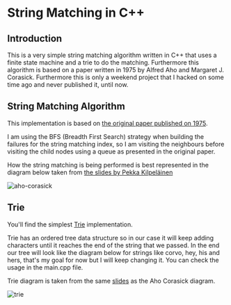 String Matching in C++
========================

Introduction
------------

This is a very simple string matching algorithm written in C++ that uses a finite state machine and a trie to do the matching. Furthermore this 
algorithm is based on a paper written in 1975 by Alfred Aho and Margaret J. Corasick. Furthermore this is only a weekend project that I hacked on 
some time ago and never published it, until now.

String Matching Algorithm
---------------------------

This implementation is based on [the original paper published on 1975](http://www.win.tue.nl/~watson/2R080/opdracht/p333-aho-corasick.pdf).

I am using the BFS (Breadth First Search) strategy when building the failures for the string matching index, so I am visiting the neighbours before 
visiting the child nodes using a queue as presented in the original paper.

How the string matching is being performed is best represented in the diagram below taken from [the slides by Pekka 
Kilpeläinen](http://www.cs.uku.fi/~kilpelai/BSA05/lectures/slides04.pdf)

![aho-corasick](http://i.imgur.com/FGivGsS.png)

Trie
-------------------

You'll find the simplest [Trie](http://en.wikipedia.org/wiki/Trie) implementation.

Trie has an ordered tree data structure so in our case it will keep adding characters until it reaches the end of the string that we passed. In the end our tree will look like the diagram below for strings like corvo, hey, his and hers, that's my goal for now but I will keep changing it. You can check the usage in the main.cpp file.

Trie diagram is taken from the same [slides](http://www.cs.uku.fi/~kilpelai/BSA05/lectures/slides04.pdf) as the Aho Corasick diagram.

![trie](http://i.imgur.com/W4nLeCT.png)
